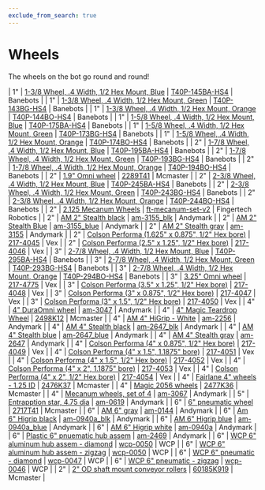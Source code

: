 ```yaml
---
exclude_from_search: true
---
```


# Wheels
The wheels on the bot go round and round!


| 1" | [1-3/8 Wheel, .4 Width, 1/2 Hex Mount, Blue](https://jgermita.github.io/frc-parts/parts/00826.html) | [T40P-145BA-HS4](http://www.banebots.com/category/T40P-1375.html) | Banebots |
| 1" | [1-3/8 Wheel, .4 Width, 1/2 Hex Mount, Green](https://jgermita.github.io/frc-parts/parts/00824.html) | [T40P-143BG-HS4](http://www.banebots.com/category/T40P-1375.html) | Banebots |
| 1" | [1-3/8 Wheel, .4 Width, 1/2 Hex Mount, Orange](https://jgermita.github.io/frc-parts/parts/00825.html) | [T40P-144BO-HS4](http://www.banebots.com/category/T40P-1375.html) | Banebots |
| 1" | [1-5/8 Wheel, .4 Width, 1/2 Hex Mount, Blue](https://jgermita.github.io/frc-parts/parts/00911.html) | [T40P-175BA-HS4](http://www.banebots.com/category/T40P-1625.html) | Banebots |
| 1" | [1-5/8 Wheel, .4 Width, 1/2 Hex Mount, Green](https://jgermita.github.io/frc-parts/parts/00909.html) | [T40P-173BG-HS4](http://www.banebots.com/category/T40P-1625.html) | Banebots |
| 1" | [1-5/8 Wheel, .4 Width, 1/2 Hex Mount, Orange](https://jgermita.github.io/frc-parts/parts/00910.html) | [T40P-174BO-HS4](http://www.banebots.com/category/T40P-1625.html) | Banebots |
| 2" | [1-7/8 Wheel, .4 Width, 1/2 Hex Mount, Blue](https://jgermita.github.io/frc-parts/parts/00914.html) | [T40P-195BA-HS4](http://www.banebots.com/category/T40P-1875.html) | Banebots |
| 2" | [1-7/8 Wheel, .4 Width, 1/2 Hex Mount, Green](https://jgermita.github.io/frc-parts/parts/00912.html) | [T40P-193BG-HS4](http://www.banebots.com/category/T40P-1875.html) | Banebots |
| 2" | [1-7/8 Wheel, .4 Width, 1/2 Hex Mount, Orange](https://jgermita.github.io/frc-parts/parts/00913.html) | [T40P-194BO-HS4](http://www.banebots.com/category/T40P-1875.html) | Banebots |
| 2" | [1.9" Omni wheel](https://jgermita.github.io/frc-parts/parts/00783.html) | [2289T41](https://www.mcmaster.com/#2289T41) | Mcmaster |
| 2" | [2-3/8 Wheel, .4 Width, 1/2 Hex Mount, Blue](https://jgermita.github.io/frc-parts/parts/00917.html) | [T40P-245BA-HS4](http://www.banebots.com/category/T40P-2375.html) | Banebots |
| 2" | [2-3/8 Wheel, .4 Width, 1/2 Hex Mount, Green](https://jgermita.github.io/frc-parts/parts/00915.html) | [T40P-243BG-HS4](http://www.banebots.com/category/T40P-2375.html) | Banebots |
| 2" | [2-3/8 Wheel, .4 Width, 1/2 Hex Mount, Orange](https://jgermita.github.io/frc-parts/parts/00916.html) | [T40P-244BO-HS4](http://www.banebots.com/category/T40P-2375.html) | Banebots |
| 2" | [2.125 Mecanum Wheels](https://jgermita.github.io/frc-parts/parts/00784.html) | [ft-mecanum-set-v2](http://www.fingertechrobotics.com/proddetail.php?prod=ft-mecanum-set-v2) | Fingertech Robotics |
| 2" | [AM 2" Stealth black](https://jgermita.github.io/frc-parts/parts/00785.html) | [am-3155_blk](http://www.andymark.com/product-p/am-3155_Blk.htm) | Andymark |
| 2" | [AM 2" Stealth Blue](https://jgermita.github.io/frc-parts/parts/00786.html) | [am-3155_blue](http://www.andymark.com/product-p/am-3155_Blue.htm) | Andymark |
| 2" | [AM 2" Stealth gray](https://jgermita.github.io/frc-parts/parts/00787.html) | [am-3155](https://www.andymark.com/product-p/am-3155.htm) | Andymark |
| 2" | [Colson Performa (1.625" x 0.875", 1/2" Hex bore)](https://jgermita.github.io/frc-parts/parts/00788.html) | [217-4045](http://www.vexrobotics.com/vexpro/motion/wheels-and-hubs/colsonperforma.html) | Vex |
| 2" | [Colson Performa (2.5" x 1.25", 1/2" Hex bore)](https://jgermita.github.io/frc-parts/parts/00789.html) | [217-4046](http://www.vexrobotics.com/vexpro/motion/wheels-and-hubs/colsonperforma.html) | Vex |
| 3" | [2-7/8 Wheel, .4 Width, 1/2 Hex Mount, Blue](https://jgermita.github.io/frc-parts/parts/00920.html) | [T40P-295BA-HS4](http://www.banebots.com/category/T40P-2875.html) | Banebots |
| 3" | [2-7/8 Wheel, .4 Width, 1/2 Hex Mount, Green](https://jgermita.github.io/frc-parts/parts/00918.html) | [T40P-293BG-HS4](http://www.banebots.com/category/T40P-2875.html) | Banebots |
| 3" | [2-7/8 Wheel, .4 Width, 1/2 Hex Mount, Orange](https://jgermita.github.io/frc-parts/parts/00919.html) | [T40P-294BO-HS4](http://www.banebots.com/category/T40P-2875.html) | Banebots |
| 3" | [3.25" Omni wheel](https://jgermita.github.io/frc-parts/parts/00790.html) | [217-4775](http://www.vexrobotics.com/vexpro/motion/wheels-and-hubs/omni-wheels.html) | Vex |
| 3" | [Colson Performa (3.5" x 1.25", 1/2" Hex bore)](https://jgermita.github.io/frc-parts/parts/00791.html) | [217-4048](http://www.vexrobotics.com/vexpro/motion/wheels-and-hubs/colsonperforma.html) | Vex |
| 3" | [Colson Performa (3" x 0.875", 1/2" Hex bore)](https://jgermita.github.io/frc-parts/parts/00792.html) | [217-4047](http://www.vexrobotics.com/vexpro/motion/wheels-and-hubs/colsonperforma.html) | Vex |
| 3" | [Colson Performa (3" x 1.5", 1/2" Hex bore)](https://jgermita.github.io/frc-parts/parts/00793.html) | [217-4050](http://www.vexrobotics.com/vexpro/motion/wheels-and-hubs/colsonperforma.html) | Vex |
| 4" | [4" DuraOmni wheel](https://jgermita.github.io/frc-parts/parts/00794.html) | [am-3047](http://www.andymark.com/product-p/am-3047.htm) | Andymark |
| 4" | [4" Magic Teardrop Wheel](https://jgermita.github.io/frc-parts/parts/00795.html) | [2498K12](https://www.mcmaster.com/#2498K12) | Mcmaster |
| 4" | [AM 4" HiGrip - White](https://jgermita.github.io/frc-parts/parts/00796.html) | [am-2256](http://www.andymark.com/product-p/am-2256.htm) | Andymark |
| 4" | [AM 4" Stealth black](https://jgermita.github.io/frc-parts/parts/00797.html) | [am-2647_blk](http://www.andymark.com/product-p/am-2647_Blk.htm) | Andymark |
| 4" | [AM 4" Stealth blue](https://jgermita.github.io/frc-parts/parts/00798.html) | [am-2647_blue](http://www.andymark.com/product-p/am-2647_Blue.htm) | Andymark |
| 4" | [AM 4" Stealth gray](https://jgermita.github.io/frc-parts/parts/00799.html) | [am-2647](http://www.andymark.com/product-p/am-2647.htm) | Andymark |
| 4" | [Colson Performa (4" x 0.875", 1/2" Hex bore)](https://jgermita.github.io/frc-parts/parts/00800.html) | [217-4049](http://www.vexrobotics.com/vexpro/motion/wheels-and-hubs/colsonperforma.html) | Vex |
| 4" | [Colson Performa (4" x 1.5", 1.1875" bore)](https://jgermita.github.io/frc-parts/parts/00801.html) | [217-4051](http://www.vexrobotics.com/vexpro/motion/wheels-and-hubs/colsonperforma.html) | Vex |
| 4" | [Colson Performa (4" x 1.5", 1/2" Hex bore)](https://jgermita.github.io/frc-parts/parts/00802.html) | [217-4052](http://www.vexrobotics.com/vexpro/motion/wheels-and-hubs/colsonperforma.html) | Vex |
| 4" | [Colson Performa (4" x 2", 1.1875" bore)](https://jgermita.github.io/frc-parts/parts/00803.html) | [217-4053](http://www.vexrobotics.com/vexpro/motion/wheels-and-hubs/colsonperforma.html) | Vex |
| 4" | [Colson Performa (4" x 2", 1/2" Hex bore)](https://jgermita.github.io/frc-parts/parts/00804.html) | [217-4054](http://www.vexrobotics.com/vexpro/motion/wheels-and-hubs/colsonperforma.html) | Vex |
| 4" | [Fairlane 4" wheels - 1.25 ID](https://jgermita.github.io/frc-parts/parts/00805.html) | [2476K37](https://www.mcmaster.com/#2476K37) | Mcmaster |
| 4" | [Magic 2056 wheels](https://jgermita.github.io/frc-parts/parts/00806.html) | [2477K36](https://www.mcmaster.com/#2477K36) | Mcmaster |
| 4" | [Mecanum wheels, set of 4](https://jgermita.github.io/frc-parts/parts/00807.html) | [am-3067](http://www.andymark.com/product-p/am-3067.htm) | Andymark |
| 5" | [Entrapption star, 4.75 dia](https://jgermita.github.io/frc-parts/parts/00834.html) | [am-0619](http://www.andymark.com/product-p/am-0619.htm) | Andymark |
| 6" | [6" pneumatic wheel](https://jgermita.github.io/frc-parts/parts/00808.html) | [2717T41](https://www.mcmaster.com/#2717T41) | Mcmaster |
| 6" | [AM 6" gray](https://jgermita.github.io/frc-parts/parts/00809.html) | [am-0144](http://www.andymark.com/product-p/am-0144.htm) | Andymark |
| 6" | [Am 6" Higrip black](https://jgermita.github.io/frc-parts/parts/00810.html) | [am-0940a_blk](http://www.andymark.com/product-p/am-0940a_Blk.htm) | Andymark |
| 6" | [AM 6" Higrip blue](https://jgermita.github.io/frc-parts/parts/00811.html) | [am-0940a_blue](http://www.andymark.com/product-p/am-0940a_Blue.htm) | Andymark |
| 6" | [AM 6" Higrip white](https://jgermita.github.io/frc-parts/parts/00812.html) | [am-0940a](http://www.andymark.com/product-p/am-0940a.htm) | Andymark |
| 6" | [Plastic 6" pnuematic hub assem](https://jgermita.github.io/frc-parts/parts/00813.html) | [am-2469](http://www.andymark.com/product-p/am-2469.htm) | Andymark |
| 6" | [WCP 6" aluminum hub assem - diamond](https://jgermita.github.io/frc-parts/parts/00814.html) | [wcp-0050](http://www.wcproducts.net/pneumatic-wheels) | WCP |
| 6" | [WCP 6" aluminum hub assem - zigzag](https://jgermita.github.io/frc-parts/parts/00815.html) | [wcp-0050](http://www.wcproducts.net/pneumatic-wheels) | WCP |
| 6" | [WCP 6" pneumatic - diamond](https://jgermita.github.io/frc-parts/parts/00816.html) | [wcp-0047](http://www.wcproducts.net/pneumatic-wheels) | WCP |
| 6" | [WCP 6" pneumatic - zigzag](https://jgermita.github.io/frc-parts/parts/00817.html) | [wcp-0046](http://www.wcproducts.net/pneumatic-wheels) | WCP |
| 2" | [2" OD shaft mount conveyor rollers](https://jgermita.github.io/frc-parts/parts/01017.html) | [60185K919](https://www.mcmaster.com/#60185K919) | Mcmaster |